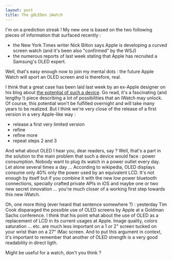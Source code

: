 ```yaml
---
layout: post
title: The gOLEDen iWatch
---
```


I'm on a prediction streak ! My new one is based on the two following pieces of information that surfaced recently :

- the New York Times writer Nick Bilton says Apple is developing a curved screen watch (and it's been also "confirmed" by the WSJ)
- the numerous reports of last week stating that Apple has recruited a Samsung's OLED expert.

Well, that's easy enough now to join my mental dots : the future Apple Watch will sport an OLED screen and is therefore, real.

I think that a great case has been laid last week by an ex-Apple designer on his blog about [the potential of such a device](http://asktog.com/atc/apple-iwatch/). Go read, it's a fascinating (and lengthy !) piece describing a lot of possibilities that an iWatch may unlock. Of course, this potential won't be fulfilled overnight and will take many years to be realized. But I think we're very close of the release of a first version in a very Apple-like way :
- release a first very limited version
- refine
- refine more
- repeat steps 2 and 3

And what about OLED I hear you, dear readers, say ? Well, that's a part in the solution to the main problem that such a device would face : power consumption.
Nobody want to plug its watch in a power outlet every day. Let alone several times a day ...
According to wikipedia, OLED displays consume only 40% only the power used by an equivalent LCD. It's not enough by itself but if you combine it with the new low power bluetooth connections, specially crafted private APIs in iOS and maybe one or two new secret innovation ... you're much closer of a working first step towards this new iWatch.

Oh, one more thing (ever heard that sentence somewhere ?) : yesterday Tim Cook disparaged the possible use of OLED screens by Apple at a Goldman Sachs conference. I think that his point what about the use of OLED as a replacement of LCD in its current usages at Apple. Image quality, colors saturation ... etc. are much less important on a 1 or 2" screen tucked on your wrist than on a 27" iMac screen. And to put this argument in context, it's important to remember that another of OLED strength is a very good readability in direct ligth.

Might be useful for a watch, don't you think ?

